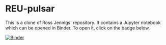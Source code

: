 # REU-pulsar
This is a clone of Ross Jennigs' repository. It contains a Jupyter notebook which can be opened in Binder. To open it, click on the badge below.

[![Binder](https://mybinder.org/badge_logo.svg)](https://mybinder.org/v2/gh/shamichatterjee/REU-pulsar/master?filepath=dedispersion-exercise.ipynb)
